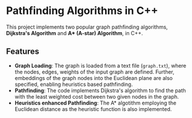 # Pathfinding Algorithms in C++

This project implements two popular graph pathfinding algorithms, **Dijkstra's Algorithm** and **A\* (A-star) Algorithm**, in C++. 



## Features

- **Graph Loading**: The graph is loaded from a text file (`graph.txt`), where the nodes, edges, weights of the input graph are defined. Further,
  embeddings of the graph nodes into the Euclidean plane are also specified, enabling heuristics based pathfinding.
- **Pathfinding**: The code implements Dijkstra's algorithm to find the path with the least weighted cost between two given nodes in the graph.
- **Heuristics enhanced Pathfinding**: The A* algotithm employing the Euclidean distance as the heuristic function is also implemented. 

